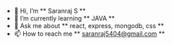 
- 👋 Hi, I’m ** Saranraj S **
- 🌱 I’m currently learning ** JAVA **
- 💬 Ask me about ** react, express, mongodb, css **
- 📫 How to reach me ** saranraj5404@gmail.com **
